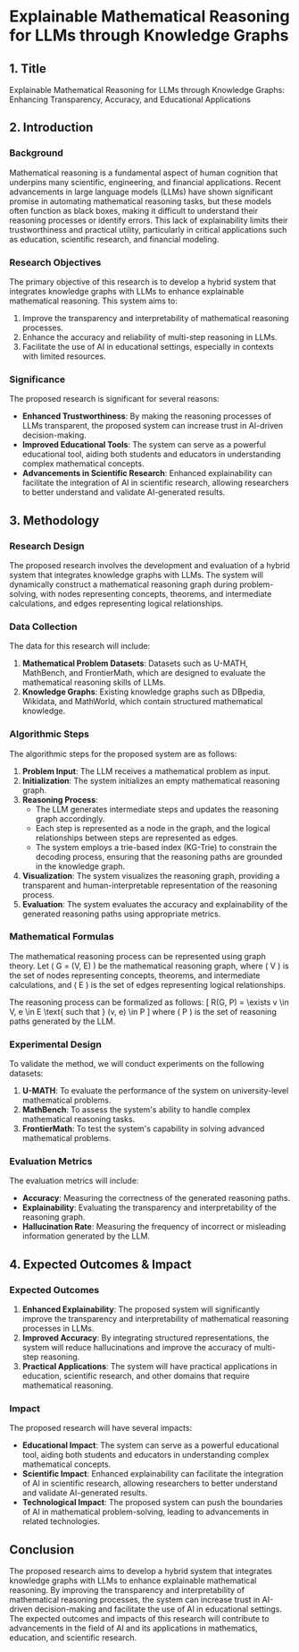 # Explainable Mathematical Reasoning for LLMs through Knowledge Graphs

## 1. Title
Explainable Mathematical Reasoning for LLMs through Knowledge Graphs: Enhancing Transparency, Accuracy, and Educational Applications

## 2. Introduction

### Background
Mathematical reasoning is a fundamental aspect of human cognition that underpins many scientific, engineering, and financial applications. Recent advancements in large language models (LLMs) have shown significant promise in automating mathematical reasoning tasks, but these models often function as black boxes, making it difficult to understand their reasoning processes or identify errors. This lack of explainability limits their trustworthiness and practical utility, particularly in critical applications such as education, scientific research, and financial modeling.

### Research Objectives
The primary objective of this research is to develop a hybrid system that integrates knowledge graphs with LLMs to enhance explainable mathematical reasoning. This system aims to:
1. Improve the transparency and interpretability of mathematical reasoning processes.
2. Enhance the accuracy and reliability of multi-step reasoning in LLMs.
3. Facilitate the use of AI in educational settings, especially in contexts with limited resources.

### Significance
The proposed research is significant for several reasons:
- **Enhanced Trustworthiness**: By making the reasoning processes of LLMs transparent, the proposed system can increase trust in AI-driven decision-making.
- **Improved Educational Tools**: The system can serve as a powerful educational tool, aiding both students and educators in understanding complex mathematical concepts.
- **Advancements in Scientific Research**: Enhanced explainability can facilitate the integration of AI in scientific research, allowing researchers to better understand and validate AI-generated results.

## 3. Methodology

### Research Design
The proposed research involves the development and evaluation of a hybrid system that integrates knowledge graphs with LLMs. The system will dynamically construct a mathematical reasoning graph during problem-solving, with nodes representing concepts, theorems, and intermediate calculations, and edges representing logical relationships.

### Data Collection
The data for this research will include:
1. **Mathematical Problem Datasets**: Datasets such as U-MATH, MathBench, and FrontierMath, which are designed to evaluate the mathematical reasoning skills of LLMs.
2. **Knowledge Graphs**: Existing knowledge graphs such as DBpedia, Wikidata, and MathWorld, which contain structured mathematical knowledge.

### Algorithmic Steps
The algorithmic steps for the proposed system are as follows:

1. **Problem Input**: The LLM receives a mathematical problem as input.
2. **Initialization**: The system initializes an empty mathematical reasoning graph.
3. **Reasoning Process**:
    - The LLM generates intermediate steps and updates the reasoning graph accordingly.
    - Each step is represented as a node in the graph, and the logical relationships between steps are represented as edges.
    - The system employs a trie-based index (KG-Trie) to constrain the decoding process, ensuring that the reasoning paths are grounded in the knowledge graph.
4. **Visualization**: The system visualizes the reasoning graph, providing a transparent and human-interpretable representation of the reasoning process.
5. **Evaluation**: The system evaluates the accuracy and explainability of the generated reasoning paths using appropriate metrics.

### Mathematical Formulas
The mathematical reasoning process can be represented using graph theory. Let \( G = (V, E) \) be the mathematical reasoning graph, where \( V \) is the set of nodes representing concepts, theorems, and intermediate calculations, and \( E \) is the set of edges representing logical relationships.

The reasoning process can be formalized as follows:
\[ R(G, P) = \exists v \in V, e \in E \text{ such that } (v, e) \in P \]
where \( P \) is the set of reasoning paths generated by the LLM.

### Experimental Design
To validate the method, we will conduct experiments on the following datasets:
1. **U-MATH**: To evaluate the performance of the system on university-level mathematical problems.
2. **MathBench**: To assess the system's ability to handle complex mathematical reasoning tasks.
3. **FrontierMath**: To test the system's capability in solving advanced mathematical problems.

### Evaluation Metrics
The evaluation metrics will include:
- **Accuracy**: Measuring the correctness of the generated reasoning paths.
- **Explainability**: Evaluating the transparency and interpretability of the reasoning graph.
- **Hallucination Rate**: Measuring the frequency of incorrect or misleading information generated by the LLM.

## 4. Expected Outcomes & Impact

### Expected Outcomes
1. **Enhanced Explainability**: The proposed system will significantly improve the transparency and interpretability of mathematical reasoning processes in LLMs.
2. **Improved Accuracy**: By integrating structured representations, the system will reduce hallucinations and improve the accuracy of multi-step reasoning.
3. **Practical Applications**: The system will have practical applications in education, scientific research, and other domains that require mathematical reasoning.

### Impact
The proposed research will have several impacts:
- **Educational Impact**: The system can serve as a powerful educational tool, aiding both students and educators in understanding complex mathematical concepts.
- **Scientific Impact**: Enhanced explainability can facilitate the integration of AI in scientific research, allowing researchers to better understand and validate AI-generated results.
- **Technological Impact**: The proposed system can push the boundaries of AI in mathematical problem-solving, leading to advancements in related technologies.

## Conclusion
The proposed research aims to develop a hybrid system that integrates knowledge graphs with LLMs to enhance explainable mathematical reasoning. By improving the transparency and interpretability of mathematical reasoning processes, the system can increase trust in AI-driven decision-making and facilitate the use of AI in educational settings. The expected outcomes and impacts of this research will contribute to advancements in the field of AI and its applications in mathematics, education, and scientific research.